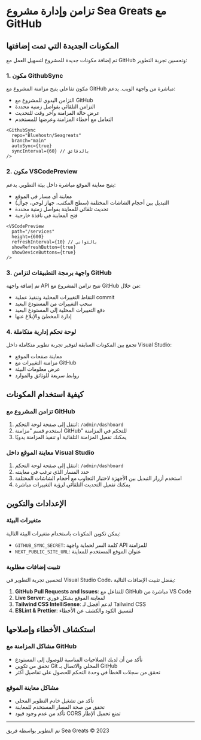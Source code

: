 # تزامن وإدارة مشروع Sea Greats مع GitHub

## المكونات الجديدة التي تمت إضافتها

تم إضافة مكونات جديدة للمشروع لتسهيل العمل مع GitHub وتحسين تجربة التطوير:

### 1. مكون GithubSync

مكون تفاعلي يتيح مزامنة المشروع مع GitHub مباشرة من واجهة الويب. يدعم:

- التزامن اليدوي للمشروع مع GitHub
- التزامن التلقائي بفواصل زمنية محددة
- عرض حالة المزامنة وآخر وقت للتحديث
- التعامل مع أخطاء المزامنة وعرضها للمستخدم

```tsx
<GithubSync
  repo="Bluehostn/Seagreats"
  branch="main"
  autoSync={true}
  syncInterval={60} // بالدقائق
/>
```

### 2. مكون VSCodePreview

يتيح معاينة الموقع مباشرة داخل بيئة التطوير. يدعم:

- معاينة أي مسار في الموقع
- التبديل بين أحجام الشاشات المختلفة (سطح المكتب، جهاز لوحي، جوال)
- تحديث تلقائي للمعاينة بفواصل زمنية محددة
- فتح المعاينة في نافذة خارجية

```tsx
<VSCodePreview 
  path="/services"
  height={600}
  refreshInterval={10} // بالثواني
  showRefreshButton={true}
  showDeviceButtons={true}
/>
```

### 3. واجهة برمجة التطبيقات لتزامن GitHub

تم إضافة واجهة API تتيح تزامن المشروع مع GitHub من خلال:

- التقاط التغييرات المحلية وتنفيذ عملية commit
- سحب التغييرات من المستودع البعيد
- دفع التغييرات المحلية إلى المستودع البعيد
- إدارة المخطئ والإبلاغ عنها

### 4. لوحة تحكم إدارية متكاملة

تجمع بين المكونات السابقة لتوفير تجربة تطوير متكاملة داخل Visual Studio:

- معاينة صفحات الموقع
- مزامنة التغييرات مع GitHub
- عرض معلومات البيئة
- روابط سريعة للوثائق والموارد

## كيفية استخدام المكونات

### تزامن المشروع مع GitHub

1. انتقل إلى صفحة لوحة التحكم: `/admin/dashboard`
2. استخدم قسم "مزامنة GitHub" للتحكم في المزامنة
3. يمكنك تفعيل المزامنة التلقائية أو تنفيذ المزامنة يدويًا

### معاينة الموقع داخل Visual Studio

1. انتقل إلى صفحة لوحة التحكم: `/admin/dashboard`
2. حدد المسار الذي ترغب في معاينته
3. استخدم أزرار التبديل بين الأجهزة لاختبار التجاوب مع أحجام الشاشات المختلفة
4. يمكنك تفعيل التحديث التلقائي لرؤية التغييرات مباشرة

## الإعدادات والتكوين

### متغيرات البيئة

يمكن تكوين المكونات باستخدام متغيرات البيئة التالية:

- `GITHUB_SYNC_SECRET`: كلمة السر لحماية واجهة API للمزامنة
- `NEXT_PUBLIC_SITE_URL`: عنوان الموقع المستخدم للمعاينة

### تثبيت إضافات مطلوبة

لتحسين تجربة التطوير في Visual Studio Code، يفضل تثبيت الإضافات التالية:

1. **GitHub Pull Requests and Issues**: للتفاعل مع GitHub مباشرة من VS Code
2. **Live Server**: لمعاينة الموقع بشكل فوري
3. **Tailwind CSS IntelliSense**: لدعم أفضل لـ Tailwind CSS
4. **ESLint & Prettier**: لتنسيق الكود والكشف عن الأخطاء

## استكشاف الأخطاء وإصلاحها

### مشاكل المزامنة مع GitHub

- تأكد من أن لديك الصلاحيات المناسبة للوصول إلى المستودع
- تحقق من تكوين Git المحلي والاتصال بـ GitHub
- تحقق من سجلات الخطأ في وحدة التحكم للحصول على تفاصيل أكثر

### مشاكل معاينة الموقع

- تأكد من تشغيل خادم التطوير المحلي
- تحقق من صحة المسار المستخدم للمعاينة
- تأكد من عدم وجود قيود CORS تمنع تحميل الإطار

---

تم التطوير بواسطة فريق Sea Greats © 2023
